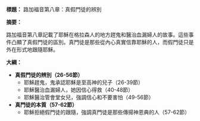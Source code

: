 **標題：** 路加福音第八章：真假門徒的辨別

**摘要：**

路加福音第八章記載了耶穌在格拉森人的地方趕鬼和醫治血漏婦人的故事。這些事件凸顯了真假門徒的區別。真門徒是那些從內心真實信靠耶穌的人，而假門徒只是外在形式地跟隨耶穌。

**大綱：**

* **真假門徒的辨別（26-56節）**
    * 耶穌趕鬼，鬼承認耶穌是至高神的兒子（26-39節）
    * 耶穌醫治血漏婦人，她因信心得救（40-48節）
    * 耶穌醫治管會堂女兒，強調信心和不要害怕（49-56節）
* **真門徒的本質（57-62節）**
    * 耶穌拒絕假門徒的跟隨，強調真門徒是那些傳揚神恩典的人（57-62節）